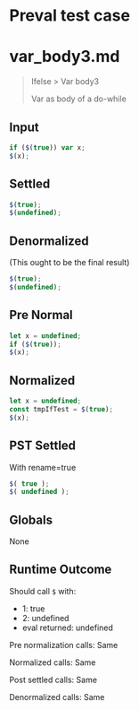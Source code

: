 # Preval test case

# var_body3.md

> Ifelse > Var body3
>
> Var as body of a do-while

## Input

`````js filename=intro
if ($(true)) var x;
$(x);
`````

## Settled


`````js filename=intro
$(true);
$(undefined);
`````

## Denormalized
(This ought to be the final result)

`````js filename=intro
$(true);
$(undefined);
`````

## Pre Normal


`````js filename=intro
let x = undefined;
if ($(true));
$(x);
`````

## Normalized


`````js filename=intro
let x = undefined;
const tmpIfTest = $(true);
$(x);
`````

## PST Settled
With rename=true

`````js filename=intro
$( true );
$( undefined );
`````

## Globals

None

## Runtime Outcome

Should call `$` with:
 - 1: true
 - 2: undefined
 - eval returned: undefined

Pre normalization calls: Same

Normalized calls: Same

Post settled calls: Same

Denormalized calls: Same

